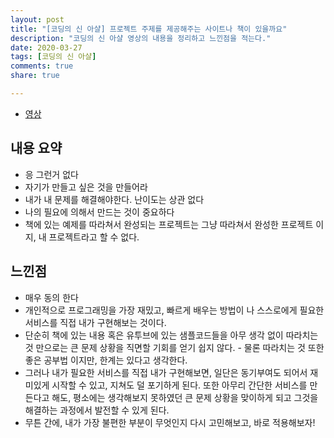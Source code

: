 ```yaml
---
layout: post
title: "[코딩의 신 아샬] 프로젝트 주제를 제공해주는 사이트나 책이 있을까요"
description: "코딩의 신 아샬 영상의 내용을 정리하고 느낀점을 적는다."
date: 2020-03-27
tags: [코딩의 신 아샬]
comments: true
share: true

---
```




-   [영상](https://www.youtube.com/watch?v=H1gjeurn1_A&list=PLbdtsbZUwdeRVk-F-TgBYlvBzXfjIQO3o&index=139)

## 내용 요약

* 응 그런거 없다
* 자기가 만들고 싶은 것을 만들어라
* 내가 내 문제를 해결해야한다. 난이도는 상관 없다
* 나의 필요에 의해서 만드는 것이 중요하다
* 책에 있는 예제를 따라쳐서 완성되는 프로젝트는 그냥 따라쳐서 완성한 프로젝트 이지, 내 프로젝트라고 할 수 없다.

## 느낀점

* 매우 동의 한다
* 개인적으로 프로그래밍을 가장 재밌고, 빠르게 배우는 방법이 나 스스로에게 필요한 서비스를 직접 내가 구현해보는 것이다.
* 단순히 책에 있는 내용 혹은 유투브에 있는 샘플코드들을 아무 생각 없이 따라치는 것 만으로는 큰 문제 상황을 직면할 기회를 얻기 쉽지 않다. - 물론 따라치는 것 또한 좋은 공부법 이지만, 한계는 있다고 생각한다.
* 그러나 내가 필요한 서비스를 직접 내가 구현해보면, 일단은 동기부여도 되어서 재미있게 시작할 수 있고, 지쳐도 덜 포기하게 된다. 또한 아무리 간단한 서비스를 만든다고 해도, 평소에는 생각해보지 못하였던 큰 문제 상황을 맞이하게 되고 그것을 해결하는 과정에서 발전할 수 있게 된다.
* 무튼 간에, 내가 가장 불편한 부분이 무엇인지 다시 고민해보고, 바로 적용해보자!